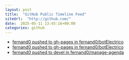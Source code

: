 ```yaml
---
layout: post
title:  "GitHub Public Timeline Feed"
siteUrl:  "http://github.com/"
date:  2025-05-11 13:45:16+00:00
categories: github
---
```

*  [fernand0 pushed to gh-pages in fernand0/botElectrico](https://github.com/fernand0/botElectrico/compare/6974068d66...c9b9245dd9)
*  [fernand0 pushed to gh-pages in fernand0/botElectrico](https://github.com/fernand0/botElectrico/compare/384e05846d...854b1486fb)
*  [fernand0 pushed to devel in fernand0/manage-agenda](https://github.com/fernand0/manage-agenda/compare/58078e9f81...16379184da)
